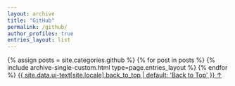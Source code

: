 ```yaml
---
layout: archive
title: "GitHub"
permalink: /github/
author_profiles: true
entries_layout: list
---
```


{% assign posts = site.categories.github %}
{% for post in posts %} 
  {% include archive-single-custom.html type=page.entries_layout %} 
{% endfor %}
<a href="#page-title" class="back-to-top">{{ site.data.ui-text[site.locale].back_to_top | default: 'Back to Top' }} &uarr;</a>